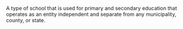 A type of school that is used for primary and secondary education that operates as an entity independent and separate from any municipality, county, or state.
